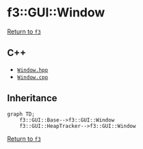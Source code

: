 # f3::GUI::Window

[Return to `f3`](/docs/f3.md)

## C++

- [`Window.hpp`](/src/f3/Window.hpp)
- [`Window.cpp`](/src/f3/Window.cpp)

## Inheritance

```mermaid
graph TD;
    f3::GUI::Base-->f3::GUI::Window
    f3::GUI::HeapTracker-->f3::GUI::Window
```

[Return to `f3`](/docs/f3.md)